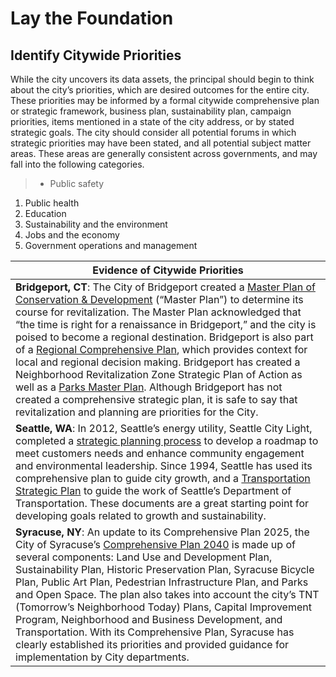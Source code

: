 # Lay the Foundation
## Identify Citywide Priorities
While the city uncovers its data assets, the principal should begin to think about the city’s priorities, which are desired outcomes for the entire city. These priorities may be informed by a formal citywide comprehensive plan or strategic framework, business plan, sustainability plan, campaign priorities, items mentioned in a state of the city address, or by stated strategic goals. The city should consider all potential forums in which strategic priorities may have been stated, and all potential subject matter areas. These areas are generally consistent across governments, and may fall into the following categories.

>* Public safety
1. Public health
1. Education
1. Sustainability and the environment
1. Jobs and the economy
1. Government operations and management


| Evidence of Citywide Priorities |
| --- |
| **Bridgeport, CT**: The City of Bridgeport created a [Master Plan of Conservation & Development](https://www.bridgeportct.gov/filestorage/89013/89319/MasterPlanofConservationandDevelopment.pdf) (“Master Plan”) to determine its course for revitalization. The Master Plan acknowledged that “the time is right for a renaissance in Bridgeport,” and the city is poised to become a regional destination. Bridgeport is also part of a [Regional Comprehensive Plan](http://www.gbrct.org/projects/land-use/reconnect/#.VZqoXxNVikp), which provides context for local and regional decision making. Bridgeport has created a Neighborhood Revitalization Zone Strategic Plan of Action as well as a [Parks Master Plan](http://bridgeportct.gov/filestorage/89019/95776/103881/Bridgport_Parks_Manual_2012_print%2Bversion.pdf). Although Bridgeport has not created a comprehensive strategic plan, it is safe to say that revitalization and planning are priorities for the City. |
| **Seattle, WA**: In 2012, Seattle’s energy utility, Seattle City Light, completed a [strategic planning process](http://www.seattle.gov/light/stratplan/futureStratPlan.asp) to develop a roadmap to meet customers needs and enhance community engagement and environmental leadership. Since 1994, Seattle has used its comprehensive plan to guide city growth, and a [Transportation Strategic Plan](http://www.seattle.gov/transportation/tsphome.htm) to guide the work of Seattle’s Department of Transportation. These documents are a great starting point for developing goals related to growth and sustainability.|
| **Syracuse, NY**: An update to its Comprehensive Plan 2025, the City of Syracuse’s [Comprehensive Plan 2040](http://www.syrgov.net/planning.aspx) is made up of several components: Land Use and Development Plan, Sustainability Plan, Historic Preservation Plan, Syracuse Bicycle Plan, Public Art Plan, Pedestrian Infrastructure Plan, and Parks and Open Space. The plan also takes into account the city’s TNT (Tomorrow’s Neighborhood Today) Plans, Capital Improvement Program, Neighborhood and Business Development, and Transportation. With its Comprehensive Plan, Syracuse has clearly established its priorities and provided guidance for implementation by City departments.|
